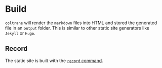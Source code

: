 # Build

`coltrane` will render the `markdown` files into HTML and stored the generated file in an `output` folder. This is similar to other static site generators like `Jekyll` or `Hugo`.

## Record

The static site is built with the [`record` command](../cli.md#record).
